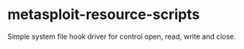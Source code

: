 # metasploit-resource-scripts
Simple system file hook driver for control open, read, write and close.

